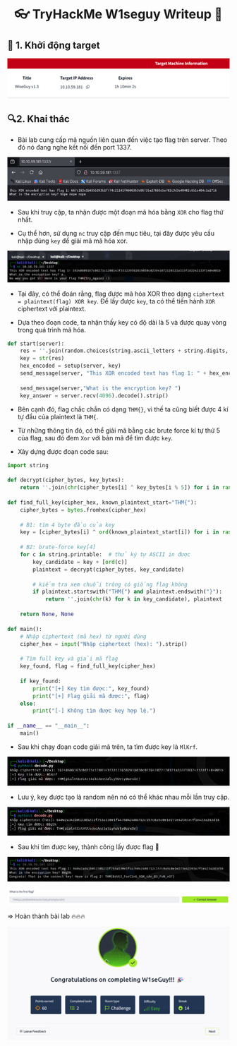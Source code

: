 <div align="center">
    <h1> 👓 TryHackMe W1seguy Writeup 🧠</h1>
</div>

## 🚀 1. Khởi động target

![Start target](Images/1.png)

## 🔍2. Khai thác

- Bài lab cung cấp mã nguồn liên quan đến việc tạo flag trên server. Theo đó nó đang nghe kết nối đến port 1337.

![Nmap](Images/2.png)

- Sau khi truy cập, ta nhận được một đoạn mã hóa bằng `XOR` cho flag thứ nhất.

- Cụ thể hơn, sử dụng `nc` truy cập đến mục tiêu, tại đây được yêu cầu nhập đúng `key` để giải mã mã hóa xor.

![Hoang](Images/3.png)

- Tại đây, có thể đoán rằng, flag được mã hóa XOR theo dạng `ciphertext = plaintext(flag) XOR key`. Để lấy được `key`, ta có thể tiến hành `XOR` ciphertext với plaintext.

- Dựa theo đoạn code, ta nhận thấy key có độ dài là 5 và được quay vòng trong quá trình mã hóa. 

```py
def start(server):
    res = ''.join(random.choices(string.ascii_letters + string.digits, k=5))
    key = str(res)
    hex_encoded = setup(server, key)
    send_message(server, "This XOR encoded text has flag 1: " + hex_encoded + "\n")
    
    send_message(server,"What is the encryption key? ")
    key_answer = server.recv(4096).decode().strip()
```
- Bên cạnh đó, flag chắc chắn có dạng `THM{}`, vì thế ta cũng biết được 4 kí tự đầu của plaintext là `THM{`.

- Từ những thông tin đó, có thể giải mã bằng các brute force kí tự thứ 5 của flag, sau đó đem `Xor` với bản mã để tìm được `key`.

- Xây dựng được đoạn code sau: 

```py
import string

def decrypt(cipher_bytes, key_bytes):
    return ''.join(chr(cipher_bytes[i] ^ key_bytes[i % 5]) for i in range(len(cipher_bytes)))

def find_full_key(cipher_hex, known_plaintext_start="THM{"):
    cipher_bytes = bytes.fromhex(cipher_hex)

    # B1: tìm 4 byte đầu của key
    key = [cipher_bytes[i] ^ ord(known_plaintext_start[i]) for i in range(4)]

    # B2: brute-force key[4]
    for c in string.printable:  # thử ký tự ASCII in được
        key_candidate = key + [ord(c)]
        plaintext = decrypt(cipher_bytes, key_candidate)

        # kiểm tra xem chuỗi trông có giống flag không
        if plaintext.startswith("THM{") and plaintext.endswith("}"):
            return ''.join(chr(k) for k in key_candidate), plaintext

    return None, None

def main():
    # Nhập ciphertext (mã hex) từ người dùng
    cipher_hex = input("Nhập ciphertext (hex): ").strip()

    # Tìm full key và giải mã flag
    key_found, flag = find_full_key(cipher_hex)

    if key_found:
        print("[+] Key tìm được:", key_found)
        print("[+] Flag giải mã được:", flag)
    else:
        print("[-] Không tìm được key hợp lệ.")

if __name__ == "__main__":
    main()
```

- Sau khi chạy đoạn code giải mã trên, ta tìm được key là `MlKrf`.

![Hoang](Images/4.png)

- Lưu ý, key được tạo là random nên nó có thể khác nhau mỗi lần truy cập.

![Hoang](Images/5.png)

- Sau khi tìm được key, thành công lấy được flag 🎉

![Hoang](Images/6.png)

![Hoang](Images/7.png)

=> Hoàn thành bài lab 🔥🔥🔥

![Hoang](Images/8.png)